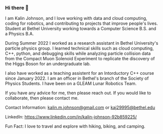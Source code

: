 ### Hi there 👋

I am Kalin Johnson, and I love working with data and cloud computing, coding for robotics, and contributing to projects that improve people's lives.
Student at Bethel University working towards a Computer Science B.S. and a Physics B.A.

During Summer 2022 I worked as a research assistant in Bethel University's particle physics group. I learned technical skills such as cloud computing, C++, python, and debugging skills while analyzing particle collision data from the Compact Muon Solenoid Experiment to replicate the discovery of the Higgs Boson for an undergraduate lab.

I also have worked as a teaching assistent for an Intorductory C++ course since January 2022.
I am an officer in Bethel's branch of the Society of Physics Students.
I have been on a GLEAM Lunar Robotics Team.

If you have any advice for me, then please reach out.
If you would like to collaborate, then please contact me.  

Contact Information: kalin.m.johnson@gmail.com or kaj29995@bethel.edu

LinkedIn: https://www.linkedin.com/in/kalin-johnson-92b859225/

Fun Fact: I love to travel and explore with hiking, biking, and camping.
